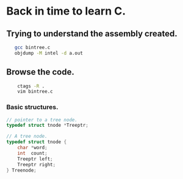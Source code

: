 # Back in time to learn C.
## Trying to understand the assembly created.
```bash
   gcc bintree.c
   objdump -M intel -d a.out
```
## Browse the code.
```bash
    ctags -R .
    vim bintree.c
```
### Basic structures.
```C
// pointer to a tree node.
typedef struct tnode *Treeptr;

// A tree node.
typedef struct tnode {
    char *word;
    int  count;
    Treeptr left;
    Treeptr right;
} Treenode;

```
